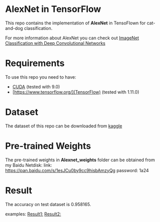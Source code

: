 # AlexNet in TensorFlow

This repo contains the implementation of **AlexNet** in TensoFlown for cat-and-dog classification.

For more information about AlexNet you can check out [ImageNet Classification with Deep Convolutional Networks](https://papers.nips.cc/paper/4824-imagenet-classification-with-deep-convolutional-neural-networks.pdf)


# Requirements

To use this repo you need to have:

* [CUDA](https://developer.nvidia.com/cuda-toolkit) (tested with 9.0)
* [https://www.tensorflow.org/](TensorFlow) (tested with 1.11.0)

# Dataset
The dataset of this repo can be downloaded from [kaggle](https://www.kaggle.com/tongpython/cat-and-dog)

# Pre-trained Weights
The pre-trained weights in **Alexnet_weights** folder can be obtained from my Baidu Netdisk:
link: https://pan.baidu.com/s/1esJCu0by9cc9hisbAmzyQg  password: 1a24

# Result
The accuracy on test dataset is 0.958165.

examples:
[Result1:](result1.png)
[Result2:](result2.png)
